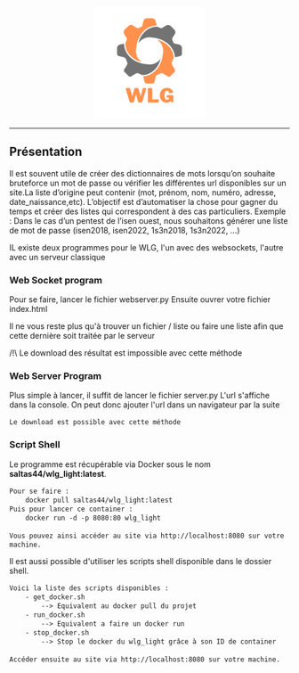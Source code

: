 <p align="center"><img style="width:200px;" src="img/icon_name.png" /></p>

------

<h2>Présentation</h2>

<p>
Il est souvent utile de créer des dictionnaires de mots lorsqu’on souhaite bruteforce un mot de passe ou vérifier les différentes url disponibles sur un site.La liste d’origine peut contenir (mot, prénom, nom, numéro, adresse, date_naissance,etc). L’objectif est d’automatiser la chose pour gagner du temps et créer des listes qui correspondent à des cas particuliers. 
Exemple : Dans le cas d’un pentest de l’isen ouest, nous souhaitons générer une liste de mot de passe (isen2018, isen2022, 1s3n2018, 1s3n2022, …)
</p>

<p>IL existe deux programmes pour le WLG, l'un avec des websockets, l'autre avec un serveur classique</p>
<h3>Web Socket program</h3>

<p>
Pour se faire, lancer le fichier webserver.py
Ensuite ouvrer votre fichier index.html

Il ne vous reste plus qu'à trouver un fichier / liste ou faire une liste afin que cette dernière soit traitée par
le serveur

/!\ Le download des résultat est impossible avec cette méthode
</p>

<h3>Web Server Program</h3>
<p>
    Plus simple à lancer, il suffit de lancer le fichier server.py
    L'url s'affiche dans la console. On peut donc ajouter l'url dans un navigateur par la suite

    Le download est possible avec cette méthode
</p>


<h3>Script Shell</h3>
<p>
    Le programme est récupérable via Docker sous le nom <strong>saltas44/wlg_light:latest</strong>.
    
    Pour se faire :
        docker pull saltas44/wlg_light:latest
    Puis pour lancer ce container :
        docker run -d -p 8080:80 wlg_light
        
    Vous pouvez ainsi accéder au site via http://localhost:8080 sur votre machine.
</p>
<p>
    Il est aussi possible d'utiliser les scripts shell disponible dans le dossier shell.
    
    Voici la liste des scripts disponibles :
        - get_docker.sh
            --> Equivalent au docker pull du projet
        - run_docker.sh
            --> Equivalent a faire un docker run
        - stop_docker.sh
            --> Stop le docker du wlg_light grâce à son ID de container
            
    Accéder ensuite au site via http://localhost:8080 sur votre machine.
</p>
